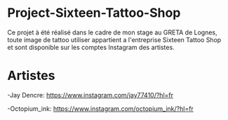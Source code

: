 # Project-Sixteen-Tattoo-Shop
Ce projet à été réalisé dans le cadre de mon stage au GRETA de Lognes, toute image de tattoo utiliser appartient a l'entreprise Sixteen Tattoo Shop et sont disponible sur les comptes Instagram des artistes.

# Artistes
-Jay Dencre: https://www.instagram.com/jay77410/?hl=fr

-Octopium_ink: https://www.instagram.com/octopium_ink/?hl=fr
